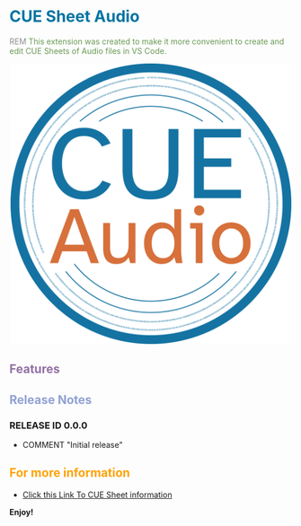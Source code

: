 # <font color="#0074A2">CUE Sheet Audio</font>
<font color="#8E8E8E">REM</font> <font color="#6A9955">This extension was created to make it more convenient to create and edit CUE Sheets of Audio files in VS Code.</font>

<p align="center" width="100%">
    <img src="images/icon_README.png" alt="drawing" width="500"/>
</p>

## <font color="#9370A5">Features</font>

## <font color="#90A1D3">Release Notes</font>
### RELEASE ID 0.0.0
- COMMENT "Initial release"

## <font color="#FFA200">For more information</font>
- [Click this Link To CUE Sheet information](https://wiki.hydrogenaud.io/index.php?title=Cue_sheet)

**Enjoy!**
